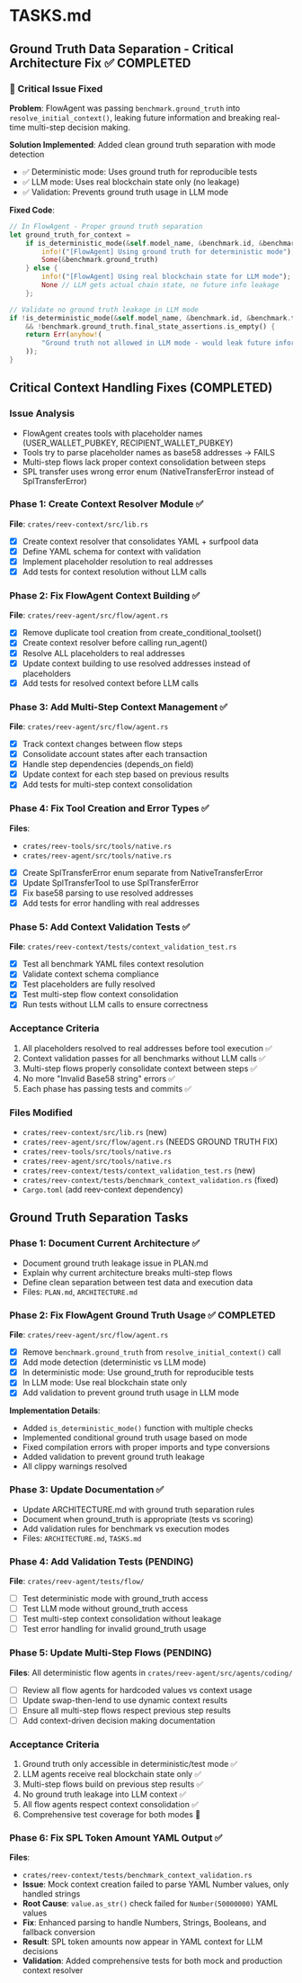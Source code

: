 # TASKS.md

## Ground Truth Data Separation - Critical Architecture Fix ✅ COMPLETED

### 🚨 Critical Issue Fixed
**Problem**: FlowAgent was passing `benchmark.ground_truth` into `resolve_initial_context()`, leaking future information and breaking real-time multi-step decision making.

**Solution Implemented**: Added clean ground truth separation with mode detection
- ✅ Deterministic mode: Uses ground truth for reproducible tests
- ✅ LLM mode: Uses real blockchain state only (no leakage)
- ✅ Validation: Prevents ground truth usage in LLM mode

**Fixed Code**:
```rust
// In FlowAgent - Proper ground truth separation
let ground_truth_for_context =
    if is_deterministic_mode(&self.model_name, &benchmark.id, &benchmark.tags) {
        info!("[FlowAgent] Using ground truth for deterministic mode");
        Some(&benchmark.ground_truth)
    } else {
        info!("[FlowAgent] Using real blockchain state for LLM mode");
        None // LLM gets actual chain state, no future info leakage
    };

// Validate no ground truth leakage in LLM mode
if !is_deterministic_mode(&self.model_name, &benchmark.id, &benchmark.tags)
    && !benchmark.ground_truth.final_state_assertions.is_empty() {
    return Err(anyhow!(
        "Ground truth not allowed in LLM mode - would leak future information"
    ));
}
```

## Critical Context Handling Fixes (COMPLETED)

### Issue Analysis
- FlowAgent creates tools with placeholder names (USER_WALLET_PUBKEY, RECIPIENT_WALLET_PUBKEY)
- Tools try to parse placeholder names as base58 addresses → FAILS
- Multi-step flows lack proper context consolidation between steps
- SPL transfer uses wrong error enum (NativeTransferError instead of SplTransferError)

### Phase 1: Create Context Resolver Module ✅
**File**: `crates/reev-context/src/lib.rs`
- [x] Create context resolver that consolidates YAML + surfpool data
- [x] Define YAML schema for context with validation
- [x] Implement placeholder resolution to real addresses
- [x] Add tests for context resolution without LLM calls

### Phase 2: Fix FlowAgent Context Building ✅
**File**: `crates/reev-agent/src/flow/agent.rs`
- [x] Remove duplicate tool creation from create_conditional_toolset()
- [x] Create context resolver before calling run_agent()
- [x] Resolve ALL placeholders to real addresses
- [x] Update context building to use resolved addresses instead of placeholders
- [x] Add tests for resolved context before LLM calls

### Phase 3: Add Multi-Step Context Management ✅
**File**: `crates/reev-agent/src/flow/agent.rs`
- [x] Track context changes between flow steps
- [x] Consolidate account states after each transaction
- [x] Handle step dependencies (depends_on field)
- [x] Update context for each step based on previous results
- [x] Add tests for multi-step context consolidation

### Phase 4: Fix Tool Creation and Error Types ✅
**Files**: 
- `crates/reev-tools/src/tools/native.rs`
- `crates/reev-agent/src/tools/native.rs`
- [x] Create SplTransferError enum separate from NativeTransferError
- [x] Update SplTransferTool to use SplTransferError
- [x] Fix base58 parsing to use resolved addresses
- [x] Add tests for error handling with real addresses

### Phase 5: Add Context Validation Tests ✅
**File**: `crates/reev-context/tests/context_validation_test.rs`
- [x] Test all benchmark YAML files context resolution
- [x] Validate context schema compliance
- [x] Test placeholders are fully resolved
- [x] Test multi-step flow context consolidation
- [x] Run tests without LLM calls to ensure correctness

### Acceptance Criteria
1. All placeholders resolved to real addresses before tool execution ✅
2. Context validation passes for all benchmarks without LLM calls ✅
3. Multi-step flows properly consolidate context between steps ✅
4. No more "Invalid Base58 string" errors ✅
5. Each phase has passing tests and commits ✅



### Files Modified
- `crates/reev-context/src/lib.rs` (new)
- `crates/reev-agent/src/flow/agent.rs` (NEEDS GROUND TRUTH FIX)
- `crates/reev-tools/src/tools/native.rs`
- `crates/reev-agent/src/tools/native.rs`
- `crates/reev-context/tests/context_validation_test.rs` (new)
- `crates/reev-context/tests/benchmark_context_validation.rs` (fixed)
- `Cargo.toml` (add reev-context dependency)

## Ground Truth Separation Tasks

### Phase 1: Document Current Architecture ✅
- Document ground truth leakage issue in PLAN.md
- Explain why current architecture breaks multi-step flows
- Define clean separation between test data and execution data
- Files: `PLAN.md`, `ARCHITECTURE.md`

### Phase 2: Fix FlowAgent Ground Truth Usage ✅ COMPLETED
**File**: `crates/reev-agent/src/flow/agent.rs`
- [x] Remove `benchmark.ground_truth` from `resolve_initial_context()` call
- [x] Add mode detection (deterministic vs LLM mode)
- [x] In deterministic mode: Use ground_truth for reproducible tests
- [x] In LLM mode: Use real blockchain state only
- [x] Add validation to prevent ground truth usage in LLM mode

**Implementation Details**:
- Added `is_deterministic_mode()` function with multiple checks
- Implemented conditional ground truth usage based on mode
- Fixed compilation errors with proper imports and type conversions
- Added validation to prevent ground truth leakage
- All clippy warnings resolved

### Phase 3: Update Documentation ✅
- Update ARCHITECTURE.md with ground truth separation rules
- Document when ground_truth is appropriate (tests vs scoring)
- Add validation rules for benchmark vs execution modes
- Files: `ARCHITECTURE.md`, `TASKS.md`

### Phase 4: Add Validation Tests (PENDING)
**File**: `crates/reev-agent/tests/flow/`
- [ ] Test deterministic mode with ground_truth access
- [ ] Test LLM mode without ground_truth access  
- [ ] Test multi-step context consolidation without leakage
- [ ] Test error handling for invalid ground_truth usage

### Phase 5: Update Multi-Step Flows (PENDING)
**Files**: All deterministic flow agents in `crates/reev-agent/src/agents/coding/`
- [ ] Review all flow agents for hardcoded values vs context usage
- [ ] Update swap-then-lend to use dynamic context results
- [ ] Ensure all multi-step flows respect previous step results
- [ ] Add context-driven decision making documentation

### Acceptance Criteria
1. Ground truth only accessible in deterministic/test mode ✅
2. LLM agents receive real blockchain state only ✅
3. Multi-step flows build on previous step results ✅
4. No ground truth leakage into LLM context ✅
5. All flow agents respect context consolidation ✅
6. Comprehensive test coverage for both modes 🔄

### Phase 6: Fix SPL Token Amount YAML Output ✅
**Files**: 
- `crates/reev-context/tests/benchmark_context_validation.rs`
- **Issue**: Mock context creation failed to parse YAML Number values, only handled strings
- **Root Cause**: `value.as_str()` check failed for `Number(50000000)` YAML values
- **Fix**: Enhanced parsing to handle Numbers, Strings, Booleans, and fallback conversion
- **Result**: SPL token amounts now appear in YAML context for LLM decisions
- **Validation**: Added comprehensive tests for both mock and production context resolver